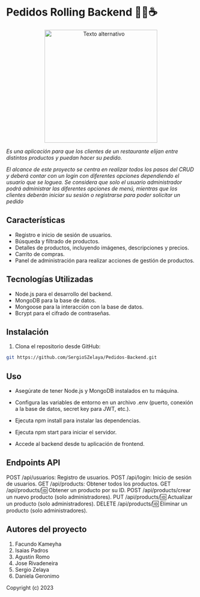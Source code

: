 # Pedidos Rolling Backend 🍕🍔☕

<p align="center">
  <img src="https://res.cloudinary.com/dgzimgpia/image/upload/v1696038559/logo_shsofa.png" alt="Texto alternativo" width="300px">
</p>

_Es una aplicación para que los clientes de un restaurante elijan entre distintos productos y puedan hacer su pedido._

_El alcance de este proyecto se centra en realizar todos los pasos del CRUD y deberá contar con un login con diferentes opciones dependiendo el usuario que se loguea. Se considera que solo el usuario administrador podrá administrar las diferentes opciones de menú, mientras que los clientes deberán iniciar su sesión o registrarse para poder solicitar un pedido_

## Características

- Registro e inicio de sesión de usuarios.
- Búsqueda y filtrado de productos.
- Detalles de productos, incluyendo imágenes, descripciones y precios.
- Carrito de compras.
- Panel de administración para realizar acciones de gestión de productos.

## Tecnologías Utilizadas

- Node.js para el desarrollo del backend.
- MongoDB para la base de datos.
- Mongoose para la interacción con la base de datos.
- Bcrypt para el cifrado de contraseñas.

## Instalación

1. Clona el repositorio desde GitHub:

```bash
git https://github.com/SergioSZelaya/Pedidos-Backend.git
```

## Uso

- Asegúrate de tener Node.js y MongoDB instalados en tu máquina.

- Configura las variables de entorno en un archivo .env (puerto, conexión a la base de datos, secret key para JWT, etc.).

- Ejecuta npm install para instalar las dependencias.

- Ejecuta npm start para iniciar el servidor.

- Accede al backend desde tu aplicación de frontend.

## Endpoints API

POST /api/usuarios: Registro de usuarios.
POST /api/login: Inicio de sesión de usuarios.
GET /api/products: Obtener todos los productos.
GET /api/products/:id: Obtener un producto por su ID.
POST /api/products/crear un nuevo producto (solo administradores).
PUT /api/products/:id: Actualizar un producto (solo administradores).
DELETE /api/products/:id: Eliminar un producto (solo administradores).

## Autores del proyecto

1. Facundo Kameyha
2. Isaias Padros
3. Agustin Romo
4. Jose Rivadeneira
5. Sergio Zelaya
6. Daniela Geronimo

Copyright (c) 2023
